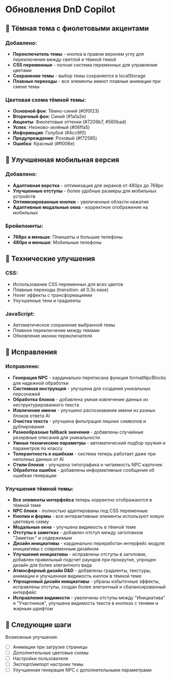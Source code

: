 # Обновления DnD Copilot

## 🎨 Тёмная тема с фиолетовыми акцентами

### Добавлено:
- **Переключатель темы** - кнопка в правом верхнем углу для переключения между светлой и тёмной темой
- **CSS переменные** - полная система переменных для управления цветами
- **Сохранение темы** - выбор темы сохраняется в localStorage
- **Плавные переходы** - все элементы имеют плавные анимации при смене темы

### Цветовая схема тёмной темы:
- **Основной фон**: Тёмно-синий (#0f0f23)
- **Вторичный фон**: Синий (#1a1a2e) 
- **Акценты**: Фиолетовые оттенки (#7209b7, #560bad)
- **Успех**: Неоново-зелёный (#06ffa5)
- **Информация**: Голубой (#4cc9f0)
- **Предупреждение**: Розовый (#f72585)
- **Ошибка**: Красный (#ff006e)

## 📱 Улучшенная мобильная версия

### Добавлено:
- **Адаптивная верстка** - оптимизация для экранов от 480px до 768px
- **Улучшенные отступы** - более удобные размеры для мобильных устройств
- **Оптимизированные кнопки** - увеличенные области нажатия
- **Адаптивные модальные окна** - корректное отображение на мобильных

### Брейкпоинты:
- **768px и меньше**: Планшеты и большие телефоны
- **480px и меньше**: Мобильные телефоны

## 🔧 Технические улучшения

### CSS:
- Использование CSS переменных для всех цветов
- Плавные переходы (transition: all 0.3s ease)
- Hover эффекты с трансформациями
- Улучшенные тени и градиенты

### JavaScript:
- Автоматическое сохранение выбранной темы
- Плавное переключение между темами
- Обновление иконки переключателя

## 🔧 Исправления

### Исправлено:
- **Генерация NPC** - кардинально переписана функция formatNpcBlocks для надежной обработки
- **Системная инструкция** - улучшена для создания уникальных персонажей
- **Обработка блоков** - добавлена умная извлечение данных из неструктурированного текста
- **Извлечение имени** - улучшено распознавание имени из разных блоков ответа AI
- **Очистка текста** - улучшена фильтрация лишних символов и дублирования
- **Разнообразные fallback значения** - добавлены случайные резервные описания для уникальности
- **Умные технические параметры** - автоматический подбор оружия и параметров по классу
- **Толерантность к ошибкам** - система теперь работает даже при неполных данных от AI
- **Стили блоков** - улучшена типографика и читаемость NPC карточек
- **Обработка ошибок** - добавлены информативные сообщения об ошибках генерации

### Улучшения тёмной темы:
- **Все элементы интерфейса** теперь корректно отображаются в тёмной теме
- **NPC блоки** - полностью адаптированы под CSS переменные
- **Кнопки и формы** - все интерактивные элементы используют новую цветовую схему
- **Модальные окна** - улучшена видимость в тёмной теме
- **Отступы в заметках** - добавлен отступ между заголовком "Заметки:" и содержимым
- **Дизайн инициативы** - кардинально переработан интерфейс модуля инициативы с современным дизайном
- **Улучшения инициативы** - исправлены отступы в заголовке, добавлен правильный подсчет раундов при прокрутке, упрощен дизайн для более элегантного вида
- **Атмосферный дизайн D&D** - добавлены градиенты, текстуры, анимации и улучшенная видимость кнопок в тёмной теме
- **Упрощенный дизайн инициативы** - убраны избыточные эффекты, исправлены отступы, создан более элегантный и сбалансированный интерфейс
- **Исправления видимости** - увеличены отступы между "Инициатива" и "Участников", улучшена видимость текста в кнопках с тенями и жирным шрифтом

## 🎯 Следующие шаги

Возможные улучшения:
- [ ] Анимации при загрузке страницы
- [ ] Дополнительные цветовые схемы
- [ ] Настройки пользователя
- [ ] Экспорт/импорт настроек темы
- [ ] Улучшенная генерация NPC с дополнительными параметрами
